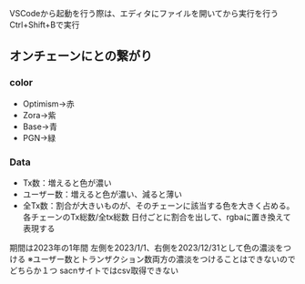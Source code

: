 VSCodeから起動を行う際は、エディタにファイルを開いてから実行を行う
Ctrl+Shift+Bで実行

## オンチェーンにとの繋がり
### color
- Optimism→赤
- Zora→紫
- Base→青
- PGN→緑

### Data
- Tx数：増えると色が濃い
- ユーザー数：増えると色が濃い、減ると薄い
- 全Tx数：割合が大きいものが、そのチェーンに該当する色を大きく占める。各チェーンのTx総数/全tx総数
日付ごとに割合を出して、rgbaに置き換えて表現する

期間は2023年の1年間
左側を2023/1/1、右側を2023/12/31として色の濃淡をつける
※ユーザー数とトランザクション数両方の濃淡をつけることはできないのでどちらか１つ
sacnサイトではcsv取得できない
